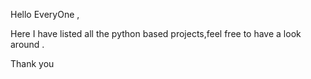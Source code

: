 Hello EveryOne ,

Here I have listed all the python based projects,feel free to have a look around .

Thank you
